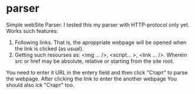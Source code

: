 # parser
 Simple webSite Parser. 
 I tested this my parser with HTTP-protocol only yet. 
 Works such features: 
 1. Following links. That is, the aproppriate webpage will be opened when the link is clicked (as usual).
 2. Getting such resourses as: <img ... />, <script... ></script>, <link ... />. Wherein src or href may be absolute, relative or starting from the site root.

You need to enter it URL in the entery field and then click "Старт" to parse the webpage. After clicking the link to enter the another webpage You should  also ick "Старт" too.
